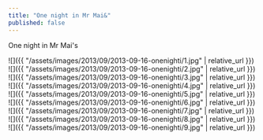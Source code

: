 ```yaml
---
title: "One night in Mr Mai&"
published: false
---
```

One night in Mr Mai&apos;s



![]({{ "/assets/images/2013/09/2013-09-16-onenighti/1.jpg" | relative_url }})
![]({{ "/assets/images/2013/09/2013-09-16-onenighti/2.jpg" | relative_url }})
![]({{ "/assets/images/2013/09/2013-09-16-onenighti/3.jpg" | relative_url }})
![]({{ "/assets/images/2013/09/2013-09-16-onenighti/4.jpg" | relative_url }})
![]({{ "/assets/images/2013/09/2013-09-16-onenighti/5.jpg" | relative_url }})
![]({{ "/assets/images/2013/09/2013-09-16-onenighti/6.jpg" | relative_url }})
![]({{ "/assets/images/2013/09/2013-09-16-onenighti/7.jpg" | relative_url }})
![]({{ "/assets/images/2013/09/2013-09-16-onenighti/8.jpg" | relative_url }})
![]({{ "/assets/images/2013/09/2013-09-16-onenighti/9.jpg" | relative_url }})
